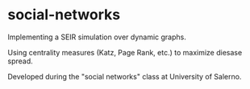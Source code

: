# social-networks

Implementing a SEIR simulation over dynamic graphs.

Using centrality measures (Katz, Page Rank, etc.) to maximize diesase spread.

Developed during the "social networks" class at University of Salerno.
